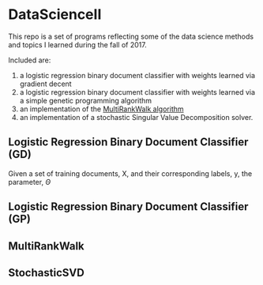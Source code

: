 # DataScienceII

This repo is a set of programs reflecting some of the data science methods and topics I learned during the fall of 2017.

Included are:
1. a logistic regression binary document classifier with weights learned via gradient decent
2. a logistic regression binary document classifier with weights learned via a simple genetic programming algorithm
3. an implementation of the [MultiRankWalk algorithm](https://lti.cs.cmu.edu/sites/default/files/research/reports/2009/cmulti09017.pdf)
4. an implementation of a stochastic Singular Value Decomposition solver.

## Logistic Regression Binary Document Classifier (GD)

Given a set of training documents, X, and their corresponding labels, y, the parameter, $\Theta$
## Logistic Regression Binary Document Classifier (GP)
## MultiRankWalk
## StochasticSVD

